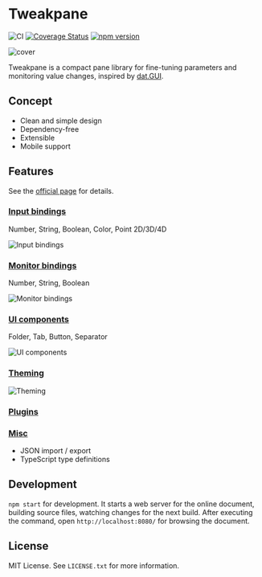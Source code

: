 # Tweakpane
![CI](https://github.com/cocopon/tweakpane/workflows/CI/badge.svg)
[![Coverage Status](https://coveralls.io/repos/github/cocopon/tweakpane/badge.svg)](https://coveralls.io/github/cocopon/tweakpane)
[![npm version](https://badge.fury.io/js/tweakpane.svg)](https://badge.fury.io/js/tweakpane)

![cover](https://user-images.githubusercontent.com/602961/115102456-d8b2df00-9f85-11eb-8501-112e7a681e4a.jpg)

Tweakpane is a compact pane library for fine-tuning parameters and monitoring
value changes, inspired by [dat.GUI][].


## Concept
- Clean and simple design
- Dependency-free
- Extensible
- Mobile support


## Features
See the [official page][documents] for details.


### [Input bindings](https://cocopon.github.io/tweakpane/input.html)
Number, String, Boolean, Color, Point 2D/3D/4D

![Input bindings](https://user-images.githubusercontent.com/602961/115102111-e9faec00-9f83-11eb-8770-8da0abbd7363.png)


### [Monitor bindings](https://cocopon.github.io/tweakpane/monitor.html)
Number, String, Boolean

![Monitor bindings](https://user-images.githubusercontent.com/602961/115102110-e9625580-9f83-11eb-88a6-7fa3557250c8.png)


### [UI components](https://cocopon.github.io/tweakpane/ui-components.html)
Folder, Tab, Button, Separator

![UI components](https://user-images.githubusercontent.com/602961/115102108-e8312880-9f83-11eb-9c7e-f2968397bff9.png)


### [Theming](https://cocopon.github.io/tweakpane/theming.html)
![Theming](https://user-images.githubusercontent.com/602961/115102105-e6676500-9f83-11eb-8a74-ae4f76122000.png)


### [Plugins](https://cocopon.github.io/tweakpane/plugins.html)


### [Misc](https://cocopon.github.io/tweakpane/misc.html)
- JSON import / export
- TypeScript type definitions


## Development
`npm start` for development. It starts a web server for the online document,
building source files, watching changes for the next build. After executing the
command, open `http://localhost:8080/` for browsing the document.


## License
MIT License. See `LICENSE.txt` for more information.


[dat.GUI]: https://github.com/dataarts/dat.gui
[documents]: https://cocopon.github.io/tweakpane/
